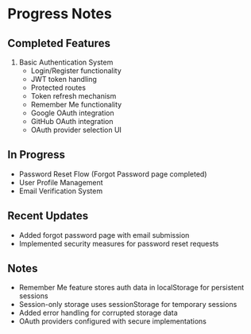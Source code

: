 
# Progress Notes

## Completed Features

1. Basic Authentication System
   - Login/Register functionality
   - JWT token handling
   - Protected routes
   - Token refresh mechanism
   - Remember Me functionality
   - Google OAuth integration
   - GitHub OAuth integration
   - OAuth provider selection UI

## In Progress
- Password Reset Flow (Forgot Password page completed)
- User Profile Management 
- Email Verification System

## Recent Updates
- Added forgot password page with email submission
- Implemented security measures for password reset requests

## Notes
- Remember Me feature stores auth data in localStorage for persistent sessions
- Session-only storage uses sessionStorage for temporary sessions
- Added error handling for corrupted storage data
- OAuth providers configured with secure implementations
